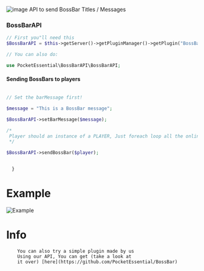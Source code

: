 ![image](https://proxy.spigotmc.org/fa1e0f4e4f92ce10eb7407f82f18847c87110f36?url=http%3A%2F%2Fi.imgur.com%2FsRDXLqN.png)
API to send BossBar Titles / Messages




### BossBarAPI

```php
// First you"ll need this
$BossBarAPI = $this->getServer()->getPluginManager()->getPlugin("BossBarAPI");

// You can also do:

use PocketEssential\BossBarAPI\BossBarAPI;
```

#### Sending  BossBars to players

```php

// Set the barMessage first!

$message = "This is a BossBar message";

$BossBarAPI->setBarMessage($message);

/*
 Player should an instance of a PLAYER, Just foreach loop all the online players; etc
 */

$BossBarAPI->sendBossBar($player);


  }
```

# Example

![Example](https://camo.githubusercontent.com/3f1baf23d487ffec2fbc0215568fef25c018bca7/68747470733a2f2f70726f78792e737069676f746d632e6f72672f373162373437383565373263383362613432346135613131633838303231383238663762643731363f75726c3d68747470732533412532462532467062732e7477696d672e636f6d2532466d656469612532464363382d664c50574941416462664e2e6a70672533416c61726765)


# Info

        You can also try a simple plugin made by us
        Using our API, You can get (take a look at
        it over) [here](https://github.com/PocketEssential/BossBar)
